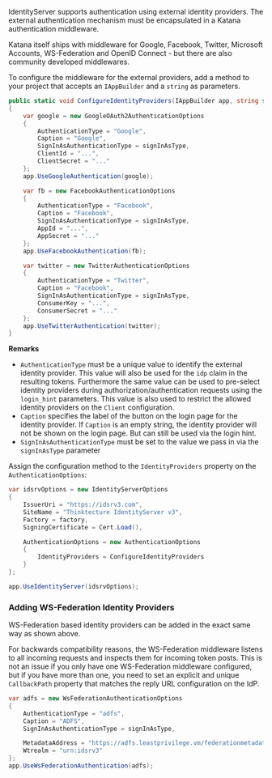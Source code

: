 IdentityServer supports authentication using external identity providers. The external authentication mechanism must be encapsulated in a Katana authentication middleware.

Katana itself ships with middleware for Google, Facebook, Twitter, Microsoft Accounts, WS-Federation and OpenID Connect - but there are also community developed middlewares.

To configure the middleware for the external providers, add a method to your project that accepts an `IAppBuilder` and a `string` as parameters.
```csharp
public static void ConfigureIdentityProviders(IAppBuilder app, string signInAsType)
{
    var google = new GoogleOAuth2AuthenticationOptions
    {
        AuthenticationType = "Google",
        Caption = "Google",
        SignInAsAuthenticationType = signInAsType,
        ClientId = "...",
        ClientSecret = "..."
    };
    app.UseGoogleAuthentication(google);

    var fb = new FacebookAuthenticationOptions
    {
        AuthenticationType = "Facebook",
        Caption = "Facebook",
        SignInAsAuthenticationType = signInAsType,
        AppId = "...",
        AppSecret = "..."
    };
    app.UseFacebookAuthentication(fb);

    var twitter = new TwitterAuthenticationOptions
    {
        AuthenticationType = "Twitter",
        Caption = "Facebook",
        SignInAsAuthenticationType = signInAsType,
        ConsumerKey = "...",
        ConsumerSecret = "..."
    };
    app.UseTwitterAuthentication(twitter);
}
```
**Remarks** 
* `AuthenticationType` must be a unique value to identify the external identity provider. This value will also be used for the `idp` claim in the resulting tokens. Furthermore the same value can be used to pre-select identity providers during authorization/authentication requests using the `login_hint` parameters. This value is also used to restrict the allowed identity providers on the `Client` configuration.
* `Caption` specifies the label of the button on the login page for the identity provider. If `Caption` is an empty string, the identity provider will not be shown on the login page. But can still be used via the login hint.
* `SignInAsAuthenticationType` must be set to the value we pass in via the `signInAsType` parameter

Assign the configuration method to the `IdentityProviders` property on the `AuthenticationOptions`:

```csharp
var idsrvOptions = new IdentityServerOptions
{
    IssuerUri = "https://idsrv3.com",
    SiteName = "Thinktecture IdentityServer v3",
    Factory = factory,
    SigningCertificate = Cert.Load(),

    AuthenticationOptions = new AuthenticationOptions 
    {
        IdentityProviders = ConfigureIdentityProviders
    }
};

app.UseIdentityServer(idsrvOptions);
```

### Adding WS-Federation Identity Providers
WS-Federation based identity providers can be added in the exact same way as shown above.

For backwards compatibility reasons, the WS-Federation middleware listens to all incoming requests and inspects them for incoming token posts. This is not an issue if you only have one WS-Federation middleware configured, but if you have more than one, you need to set an explicit and unique `CallbackPath` property that matches the reply URL configuration on the IdP.

```csharp
var adfs = new WsFederationAuthenticationOptions
{
    AuthenticationType = "adfs",
    Caption = "ADFS",
    SignInAsAuthenticationType = signInAsType,

    MetadataAddress = "https://adfs.leastprivilege.vm/federationmetadata/2007-06/federationmetadata.xml",
    Wtrealm = "urn:idsrv3"
};
app.UseWsFederationAuthentication(adfs);
```